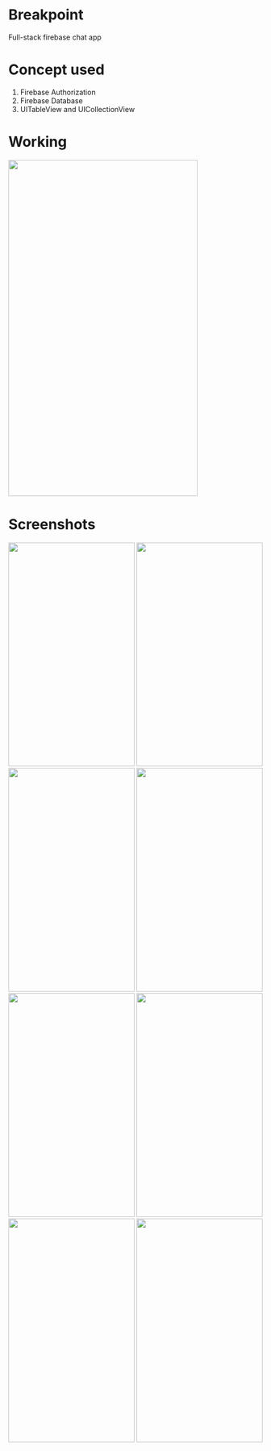 # Breakpoint

Full-stack firebase chat app

<h1>Concept used</h1>
<ol>
<li>Firebase Authorization</li>
<li>Firebase Database</li>
<li>UITableView and UICollectionView</li>
</ol>

<h1>Working</h1>

<img src = "https://user-images.githubusercontent.com/7590943/34461226-64653c18-ee4b-11e7-88a4-63ee1242f1f3.gif" width = "375px" height = "667px"> 

<h1>Screenshots</h1>

<img src = "https://user-images.githubusercontent.com/7590943/34461227-64a0c7e2-ee4b-11e7-90d6-671ae8da70e1.png" width = "250px" height = "444px">
<img src = "https://user-images.githubusercontent.com/7590943/34461228-64cb5e80-ee4b-11e7-939f-465716f3f72b.png" width = "250px" height = "444px">
<img src = "https://user-images.githubusercontent.com/7590943/34461229-64f8c79e-ee4b-11e7-9ffd-16b86b7838a5.png" width = "250px" height = "444px">
<img src = "https://user-images.githubusercontent.com/7590943/34461230-65226158-ee4b-11e7-94df-e19ccfb3640a.png" width = "250px" height = "444px">
<img src = "https://user-images.githubusercontent.com/7590943/34461231-65519db0-ee4b-11e7-8721-07a17b82e372.png" width = "250px" height = "444px">
<img src = "https://user-images.githubusercontent.com/7590943/34461232-65807252-ee4b-11e7-98d3-07d6c57a3172.png" width = "250px" height = "444px">
<img src = "https://user-images.githubusercontent.com/7590943/34461233-65af5766-ee4b-11e7-8ba8-80239b0cb17a.png" width = "250px" height = "444px">
<img src = "https://user-images.githubusercontent.com/7590943/34461234-65de0548-ee4b-11e7-80ac-026bc6b76061.png" width = "250px" height = "444px">
